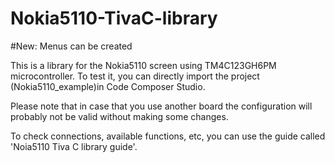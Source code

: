 # Nokia5110-TivaC-library

#New: Menus can be created 

This is a library for the Nokia5110 screen using TM4C123GH6PM microcontroller. To test it, you can directly import the project (Nokia5110_example)in Code Composer Studio.

Please note that in case that you use another board the configuration will probably not be valid without making some changes.

To check connections, available functions, etc, you can use the guide called 'Noia5110 Tiva C library guide'.
